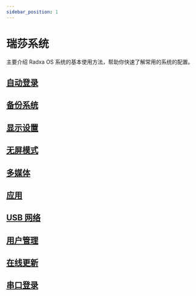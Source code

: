 ```yaml
---
sidebar_position: 1
---
```


# 瑞莎系统

主要介绍 Radxa OS 系统的基本使用方法，帮助你快速了解常用的系统的配置。

## [自动登录](/rock5/rock5c/radxa-os/autologin)

## [备份系统](/rock5/rock5c/radxa-os/backup)

## [显示设置](/rock5/rock5c/radxa-os/display)

## [无屏模式](/rock5/rock5c/radxa-os/headless)

## [多媒体](/rock5/rock5c/radxa-os/media)

## [应用](/rock5/rock5c/radxa-os/software)

## [USB 网络](/rock5/rock5c/radxa-os/usbnet)

## [用户管理](/rock5/rock5c/radxa-os/user)

## [在线更新](/rock5/rock5c/radxa-os/using-apt)

## [串口登录](/rock5/rock5c/radxa-os/serial)
